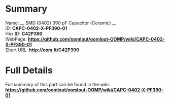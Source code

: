 
Summary
=================
  
Name: __ SMD (0402) 390 pF Capacitor (Ceramic) __    
ID: __CAPC-0402-X-PF390-01__   
Hex ID: __C42P390__   
WebPage: __https://github.com/oomlout/oomlout-OOMP/wiki/CAPC-0402-X-PF390-01__   
Short URL: __http://oom.lt/C42P390__   

Full Details
==========================
Full summary of this part can be found in the wiki:   
__https://github.com/oomlout/oomlout-OOMP/wiki/CAPC-0402-X-PF390-01__    

